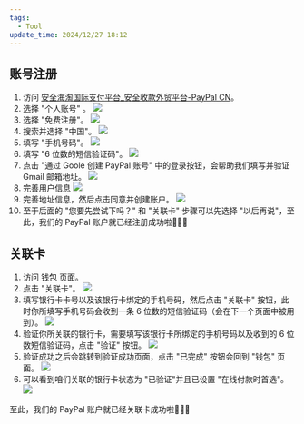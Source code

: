 ```yaml
---
tags:
  - Tool
update_time: 2024/12/27 18:12
---
```


## 账号注册

1. 访问 [安全海淘国际支付平台_安全收款外贸平台-PayPal CN](https://www.paypal.com/c2/home)。
2. 选择 "个人账号" 。
   ![](https://cdn.jsdelivr.net/gh/xihuanxiaorang/img2/202412152305405.png)
3. 选择 "免费注册"。
   ![](https://cdn.jsdelivr.net/gh/xihuanxiaorang/img2/202412152306465.png)
4. 搜索并选择 "中国"。
   ![](https://cdn.jsdelivr.net/gh/xihuanxiaorang/img2/202412152305699.png)
5. 填写 "手机号码"。
   ![](https://cdn.jsdelivr.net/gh/xihuanxiaorang/img2/202412152305118.png)
6. 填写 "6 位数的短信验证码"。
   ![](https://cdn.jsdelivr.net/gh/xihuanxiaorang/img2/202412152306850.png)
7. 点击 "通过 Goole 创建 PayPal 账号" 中的登录按钮，会帮助我们填写并验证 Gmail 邮箱地址。
   ![](https://cdn.jsdelivr.net/gh/xihuanxiaorang/img2/202412152306995.png)
8. 完善用户信息
   ![](https://cdn.jsdelivr.net/gh/xihuanxiaorang/img2/202412152306197.png)
9. 完善地址信息，然后点击同意并创建账户。
   ![](https://cdn.jsdelivr.net/gh/xihuanxiaorang/img2/202412152306994.png)
10. 至于后面的 "您要先尝试下吗？" 和 "关联卡" 步骤可以先选择 "以后再说"，至此，我们的 PayPal 账户就已经注册成功啦🌸🌸🌸

## 关联卡

1. 访问 [钱包](https://www.paypal.com/myaccount/money/) 页面。
2. 点击 "关联卡"。
   ![](https://cdn.jsdelivr.net/gh/xihuanxiaorang/img2/202412152306876.png)
3. 填写银行卡卡号以及该银行卡绑定的手机号码，然后点击 "关联卡" 按钮，此时你所填写手机号码会收到一条 6 位数的短信验证码（会在下一个页面中被用到）。
   ![](https://cdn.jsdelivr.net/gh/xihuanxiaorang/img2/202412152306330.png)
4. 验证你所关联的银行卡，需要填写该银行卡所绑定的手机号码以及收到的 6 位数短信验证码，点击 "验证" 按钮。
   ![](https://cdn.jsdelivr.net/gh/xihuanxiaorang/img2/202412152307421.png)
5. 验证成功之后会跳转到验证成功页面，点击 "已完成" 按钮会回到 "钱包" 页面。
   ![](https://cdn.jsdelivr.net/gh/xihuanxiaorang/img2/202412152307107.png)
6. 可以看到咱们关联的银行卡状态为 "已验证"并且已设置 "在线付款时首选"。
   ![](https://cdn.jsdelivr.net/gh/xihuanxiaorang/img2/202412152307944.png)

至此，我们的 PayPal 账户就已经关联卡成功啦🌸🌸🌸
